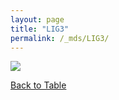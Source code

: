 ```yaml
---
layout: page
title: "LIG3"
permalink: /_mds/LIG3/
---
```


![](../../algns0/5HSAA058928_aln_report.png?raw=true)

[Back to Table](../../display)
